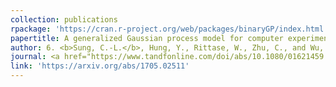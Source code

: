 ```yaml
---
collection: publications
rpackage: 'https://cran.r-project.org/web/packages/binaryGP/index.html'
papertitle: A generalized Gaussian process model for computer experiments with binary time series
author: 6. <b>Sung, C.-L.</b>, Hung, Y., Rittase, W., Zhu, C., and Wu, C. F. J. (2020)
journal: <a href="https://www.tandfonline.com/doi/abs/10.1080/01621459.2019.1604361?journalCode=uasa20">Journal of the American Statistical Association</a>, 115(530), 945-956.
link: 'https://arxiv.org/abs/1705.02511'
---
```

